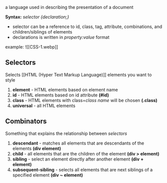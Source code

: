 a language used in describing the presentation of a document

**Syntax:** *selector {declaration;}* 
- selector can be a reference to id, class, tag, attribute, combinations, and children/siblings of elements
- declarations is written in *property:value* format

example:
![[CSS-1.webp]]
## Selectors
Selects [[HTML (Hyper Text Markup Language)]] elements you want to style
1. **element** - HTML elements based on element name
2. **id** - HTML elements based on id attribute **(#id)** 
3. **class** - HTML elements with class=*class name* will be chosen **(.class)**
4. **universal** - all HTML elements

##  Combinators
Something that explains the relationship between *selectors*
1. **descendant** - matches all elements that are descendants of the elements **(div element)**
2. **child** - all elements that are the children of the element **(div > element)**
3. **sibling** - select an element directly after another element **(div + element)**
4. **subsequent-sibling** - selects all elements that are next siblings of a specified element **(div ~ element)**